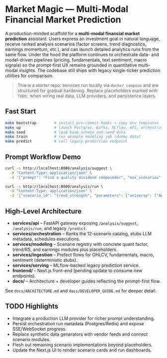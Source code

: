 # Market Magic — Multi-Modal Financial Market Prediction

A production-minded scaffold for a **multi-modal financial market prediction**
assistant. Users express an investment goal in natural language, receive ranked
analysis scenarios (factor screens, trend diagnostics, earnings momentum, etc.),
and can launch detailed analytics runs from the same flow. Under the hood the
platform continues to orchestrate data- and model-driven pipelines (pricing,
fundamentals, text sentiment, macro signals) so the prompt-first UX remains
grounded in quantitative multi-modal insights. The codebase still ships with
legacy single-ticker prediction utilities for comparison.

> This is a *starter* repo: services run locally via `docker compose` and are
> structured for gradual hardening. Replace placeholders marked with `TODO:`
> when wiring real data, LLM providers, and persistence layers.

## Fast Start

```bash
make bootstrap        # install pre-commit hooks + copy env templates
make up               # launch Postgres, Kafka, MLflow, API, orchestrator, etc.
make seed             # load base schema and seed data
make train            # run example modeling job (dummy data)
make predict          # call legacy prediction endpoint
```

## Prompt Workflow Demo

```bash
curl -s http://localhost:8000/analysis/suggest \
  -H "Content-Type: application/json" \
  -d '{"prompt": "Find a quality dividend compounder", "max_scenarios": 5}' | jq

curl -s http://localhost:8000/analysis/run \
  -H "Content-Type: application/json" \
  -d '{"scenario_id": "trend_strength", "parameters": {"universe": ["AAPL","MSFT","GOOG"]}}' | jq
```

## High-Level Architecture

- **services/api** – FastAPI gateway exposing `/analysis/suggest`, `/analysis/run`, and legacy `/predict`.
- **services/orchestration** – Ranks the 12-scenario catalog, stubs LLM metadata, schedules executions.
- **services/modeling** – Scenario registry with concrete quant factor, trend/RS, and earnings modules plus placeholders.
- **services/ingestion** – Prefect flows for OHLCV, fundamentals, macro, sentiment (deterministic stubs).
- **services/serving** – MLflow-backed legacy prediction service.
- **frontend/** – Next.js front-end (pending update to consume new endpoints).
- **docs/** – Architecture + developer guides reflecting the prompt-first flow.

See `docs/ARCHITECTURE.md` and `docs/DEVELOPER_GUIDE.md` for deeper detail.

## TODO Highlights

- Integrate a production LLM provider for richer prompt understanding.
- Persist orchestration run metadata (Postgres/Redis) and expose SSE/WebSocket progress.
- Replace synthetic data generators with vendor feeds and connect scenario modules.
- Flesh out remaining scenario implementations beyond placeholders.
- Update the Next.js UI to render scenario cards and run dashboards.
